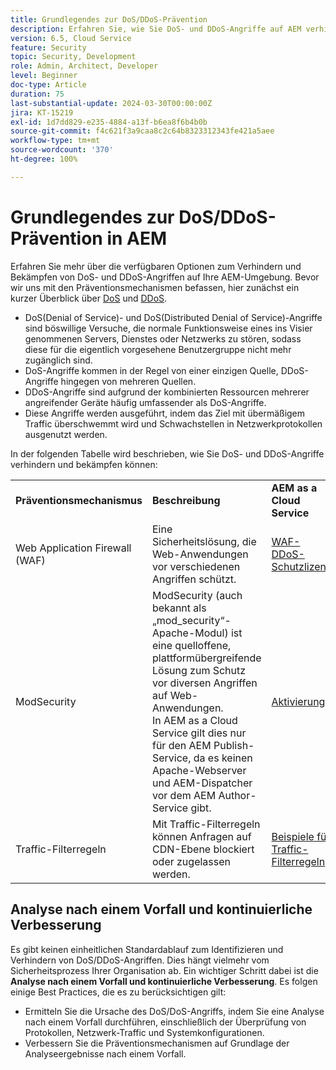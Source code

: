 ```yaml
---
title: Grundlegendes zur DoS/DDoS-Prävention
description: Erfahren Sie, wie Sie DoS- und DDoS-Angriffe auf AEM verhindern und bekämpfen können.
version: 6.5, Cloud Service
feature: Security
topic: Security, Development
role: Admin, Architect, Developer
level: Beginner
doc-type: Article
duration: 75
last-substantial-update: 2024-03-30T00:00:00Z
jira: KT-15219
exl-id: 1d7dd829-e235-4884-a13f-b6ea8f6b4b0b
source-git-commit: f4c621f3a9caa8c2c64b8323312343fe421a5aee
workflow-type: tm+mt
source-wordcount: '370'
ht-degree: 100%

---
```


# Grundlegendes zur DoS/DDoS-Prävention in AEM

Erfahren Sie mehr über die verfügbaren Optionen zum Verhindern und Bekämpfen von DoS- und DDoS-Angriffen auf Ihre AEM-Umgebung. Bevor wir uns mit den Präventionsmechanismen befassen, hier zunächst ein kurzer Überblick über [DoS](https://developer.mozilla.org/en-US/docs/Glossary/DOS_attack) und [DDoS](https://developer.mozilla.org/en-US/docs/Glossary/Distributed_Denial_of_Service).

- DoS(Denial of Service)- und DoS(Distributed Denial of Service)-Angriffe sind böswillige Versuche, die normale Funktionsweise eines ins Visier genommenen Servers, Dienstes oder Netzwerks zu stören, sodass diese für die eigentlich vorgesehene Benutzergruppe nicht mehr zugänglich sind.
- DoS-Angriffe kommen in der Regel von einer einzigen Quelle, DDoS-Angriffe hingegen von mehreren Quellen.
- DDoS-Angriffe sind aufgrund der kombinierten Ressourcen mehrerer angreifender Geräte häufig umfassender als DoS-Angriffe.
- Diese Angriffe werden ausgeführt, indem das Ziel mit übermäßigem Traffic überschwemmt wird und Schwachstellen in Netzwerkprotokollen ausgenutzt werden.

In der folgenden Tabelle wird beschrieben, wie Sie DoS- und DDoS-Angriffe verhindern und bekämpfen können:

<table>
    <tbody>
        <tr>
            <td><strong>Präventionsmechanismus</strong></td>
            <td><strong>Beschreibung</strong></td>
            <td><strong>AEM as a Cloud Service</strong></td>
            <td><strong>AEM 6.5 (AMS)</strong></td>
            <td><strong>AEM 6.5 (On-Premise)</strong></td>
        </tr>
        <tr>
            <td>Web Application Firewall (WAF)</td>
            <td>Eine Sicherheitslösung, die Web-Anwendungen vor verschiedenen Angriffen schützt.</td>
            <td>
            <a href="https://experienceleague.adobe.com/de/docs/experience-manager-learn/cloud-service/security/traffic-filter-and-waf-rules/examples-and-analysis#waf-rules" target="_blank">WAF-DDoS-Schutzlizenz</a></td>
            <td><a href="https://docs.aws.amazon.com/waf/" target="_blank">AWS</a> oder <a href="https://azure.microsoft.com/de-de/products/web-application-firewall" target="_blank">Azure</a> WAF per AMS-Vertrag</td>
            <td>Ihre bevorzugte WAF</td>
        </tr>
        <tr>
            <td>ModSecurity</td>
            <td>ModSecurity (auch bekannt als „mod_security“-Apache-Modul) ist eine quelloffene, plattformübergreifende Lösung zum Schutz vor diversen Angriffen auf Web-Anwendungen.<br/> In AEM as a Cloud Service gilt dies nur für den AEM Publish-Service, da es keinen Apache-Webserver und AEM-Dispatcher vor dem AEM Author-Service gibt.</td>
            <td colspan="3"><a href="https://experienceleague.adobe.com/de/docs/experience-manager-learn/foundation/security/modsecurity-crs-dos-attack-protection" target="_blank">Aktivierung von ModSecurity </a></td>
        </tr>
        <tr>
            <td>Traffic-Filterregeln</td>
            <td>Mit Traffic-Filterregeln können Anfragen auf CDN-Ebene blockiert oder zugelassen werden.</td>
            <td><a href="https://experienceleague.adobe.com/de/docs/experience-manager-learn/cloud-service/security/traffic-filter-and-waf-rules/examples-and-analysis" target="_blank">Beispiele für Traffic-Filterregeln</a></td>
            <td><a href="https://docs.aws.amazon.com/waf/latest/developerguide/waf-rule-statement-type-rate-based.html" target="_blank">AWS</a>- oder <a href="https://learn.microsoft.com/de-de/azure/web-application-firewall/ag/rate-limiting-overview" target="_blank">Azure</a>-Regelbegrenzungsfunktionen</td>
            <td>Ihre bevorzugte Lösung</td>
        </tr>
    </tbody>
</table>

## Analyse nach einem Vorfall und kontinuierliche Verbesserung

Es gibt keinen einheitlichen Standardablauf zum Identifizieren und Verhindern von DoS/DDoS-Angriffen. Dies hängt vielmehr vom Sicherheitsprozess Ihrer Organisation ab. Ein wichtiger Schritt dabei ist die **Analyse nach einem Vorfall und kontinuierliche Verbesserung**. Es folgen einige Best Practices, die es zu berücksichtigen gilt:

- Ermitteln Sie die Ursache des DoS/DoS-Angriffs, indem Sie eine Analyse nach einem Vorfall durchführen, einschließlich der Überprüfung von Protokollen, Netzwerk-Traffic und Systemkonfigurationen.
- Verbessern Sie die Präventionsmechanismen auf Grundlage der Analyseergebnisse nach einem Vorfall.

